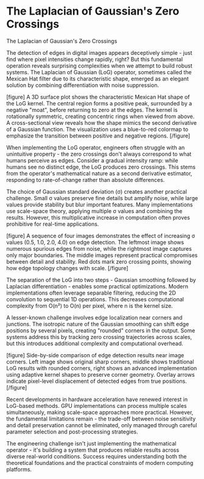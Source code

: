 # The Laplacian of Gaussian's Zero Crossings

The Laplacian of Gaussian's Zero Crossings

The detection of edges in digital images appears deceptively simple - just find where pixel intensities change rapidly, right? But this fundamental operation reveals surprising complexities when we attempt to build robust systems. The Laplacian of Gaussian (LoG) operator, sometimes called the Mexican Hat filter due to its characteristic shape, emerged as an elegant solution by combining differentiation with noise suppression.

[figure]
A 3D surface plot shows the characteristic Mexican Hat shape of the LoG kernel. The central region forms a positive peak, surrounded by a negative "moat", before returning to zero at the edges. The kernel is rotationally symmetric, creating concentric rings when viewed from above. A cross-sectional view reveals how the shape mimics the second derivative of a Gaussian function. The visualization uses a blue-to-red colormap to emphasize the transition between positive and negative regions.
[/figure]

When implementing the LoG operator, engineers often struggle with an unintuitive property - the zero crossings don't always correspond to what humans perceive as edges. Consider a gradual intensity ramp: while humans see no distinct edge, the LoG produces zero crossings. This stems from the operator's mathematical nature as a second derivative estimator, responding to rate-of-change rather than absolute differences.

The choice of Gaussian standard deviation (σ) creates another practical challenge. Small σ values preserve fine details but amplify noise, while large values provide stability but blur important features. Many implementations use scale-space theory, applying multiple σ values and combining the results. However, this multiplicative increase in computation often proves prohibitive for real-time applications.

[figure]
A sequence of four images demonstrates the effect of increasing σ values (0.5, 1.0, 2.0, 4.0) on edge detection. The leftmost image shows numerous spurious edges from noise, while the rightmost image captures only major boundaries. The middle images represent practical compromises between detail and stability. Red dots mark zero crossing points, showing how edge topology changes with scale.
[/figure]

The separation of the LoG into two steps - Gaussian smoothing followed by Laplacian differentiation - enables some practical optimizations. Modern implementations often leverage separable filtering, reducing the 2D convolution to sequential 1D operations. This decreases computational complexity from O(n²) to O(n) per pixel, where n is the kernel size.

A lesser-known challenge involves edge localization near corners and junctions. The isotropic nature of the Gaussian smoothing can shift edge positions by several pixels, creating "rounded" corners in the output. Some systems address this by tracking zero crossing trajectories across scales, but this introduces additional complexity and computational overhead.

[figure]
Side-by-side comparison of edge detection results near image corners. Left image shows original sharp corners, middle shows traditional LoG results with rounded corners, right shows an advanced implementation using adaptive kernel shapes to preserve corner geometry. Overlay arrows indicate pixel-level displacement of detected edges from true positions.
[/figure]

Recent developments in hardware acceleration have renewed interest in LoG-based methods. GPU implementations can process multiple scales simultaneously, making scale-space approaches more practical. However, the fundamental limitations remain - the trade-off between noise sensitivity and detail preservation cannot be eliminated, only managed through careful parameter selection and post-processing strategies.

The engineering challenge isn't just implementing the mathematical operator - it's building a system that produces reliable results across diverse real-world conditions. Success requires understanding both the theoretical foundations and the practical constraints of modern computing platforms.